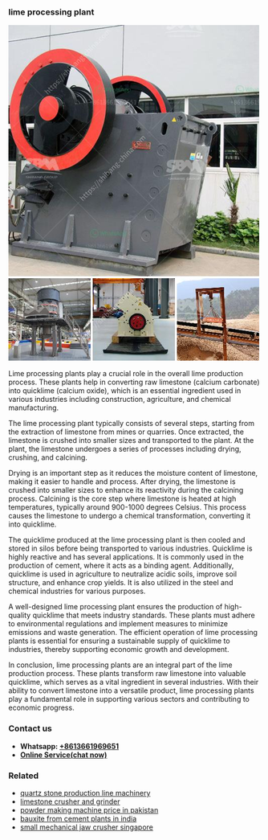 <h3>lime processing plant</h3><img src='1703042140.jpg' alt=''><p>Lime processing plants play a crucial role in the overall lime production process. These plants help in converting raw limestone (calcium carbonate) into quicklime (calcium oxide), which is an essential ingredient used in various industries including construction, agriculture, and chemical manufacturing.</p><p>The lime processing plant typically consists of several steps, starting from the extraction of limestone from mines or quarries. Once extracted, the limestone is crushed into smaller sizes and transported to the plant. At the plant, the limestone undergoes a series of processes including drying, crushing, and calcining.</p><p>Drying is an important step as it reduces the moisture content of limestone, making it easier to handle and process. After drying, the limestone is crushed into smaller sizes to enhance its reactivity during the calcining process. Calcining is the core step where limestone is heated at high temperatures, typically around 900-1000 degrees Celsius. This process causes the limestone to undergo a chemical transformation, converting it into quicklime.</p><p>The quicklime produced at the lime processing plant is then cooled and stored in silos before being transported to various industries. Quicklime is highly reactive and has several applications. It is commonly used in the production of cement, where it acts as a binding agent. Additionally, quicklime is used in agriculture to neutralize acidic soils, improve soil structure, and enhance crop yields. It is also utilized in the steel and chemical industries for various purposes.</p><p>A well-designed lime processing plant ensures the production of high-quality quicklime that meets industry standards. These plants must adhere to environmental regulations and implement measures to minimize emissions and waste generation. The efficient operation of lime processing plants is essential for ensuring a sustainable supply of quicklime to industries, thereby supporting economic growth and development.</p><p>In conclusion, lime processing plants are an integral part of the lime production process. These plants transform raw limestone into valuable quicklime, which serves as a vital ingredient in several industries. With their ability to convert limestone into a versatile product, lime processing plants play a fundamental role in supporting various sectors and contributing to economic progress.</p><h3>Contact us</h3><ul><li><strong>Whatsapp:&nbsp;<a href="https://wa.me/8613661969651">+8613661969651</a></strong></li><li><a href="https://swt.shibang-china.com/?git&amp;zhl&amp;lime processing plant"><strong>Online Service(chat now)</strong></a></li></ul><h3>Related</h3><ul><li><a href='quartz stone production line machinery.md'>quartz stone production line machinery</a></li><li><a href='limestone crusher and grinder.md'>limestone crusher and grinder</a></li><li><a href='powder making machine price in pakistan.md'>powder making machine price in pakistan</a></li><li><a href='bauxite from cement plants in india.md'>bauxite from cement plants in india</a></li><li><a href='small mechanical jaw crusher singapore.md'>small mechanical jaw crusher singapore</a></li></ul>